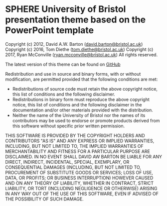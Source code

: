 # SPHERE University of Bristol presentation theme based on the PowerPoint template

Copyright (c) 2012, David A.W. Barton (david.barton@bristol.ac.uk)
Copyright (c) 2016, Tom Diethe (tom.diethe@bristol.ac.uk)
Copyright (c) 2017, Ryan McConville (ryan.mcconville@bristol.ac.uk)
All rights reserved.

The latest version of this theme can be found on
[GitHub](https://github.com/rymc/UoB-beamer-theme)

Redistribution and use in source and binary forms, with or without
modification, are permitted provided that the following conditions are met:

* Redistributions of source code must retain the above copyright
  notice, this list of conditions and the following disclaimer.
* Redistributions in binary form must reproduce the above copyright
  notice, this list of conditions and the following disclaimer in the
  documentation and/or other materials provided with the distribution.
* Neither the name of the University of Bristol nor the
  names of its contributors may be used to endorse or promote products
  derived from this software without specific prior written permission.

THIS SOFTWARE IS PROVIDED BY THE COPYRIGHT HOLDERS AND CONTRIBUTORS "AS IS" AND
ANY EXPRESS OR IMPLIED WARRANTIES, INCLUDING, BUT NOT LIMITED TO, THE IMPLIED
WARRANTIES OF MERCHANTABILITY AND FITNESS FOR A PARTICULAR PURPOSE ARE
DISCLAIMED. IN NO EVENT SHALL DAVID AW BARTON BE LIABLE FOR ANY
DIRECT, INDIRECT, INCIDENTAL, SPECIAL, EXEMPLARY, OR CONSEQUENTIAL DAMAGES
(INCLUDING, BUT NOT LIMITED TO, PROCUREMENT OF SUBSTITUTE GOODS OR SERVICES;
LOSS OF USE, DATA, OR PROFITS; OR BUSINESS INTERRUPTION) HOWEVER CAUSED AND
ON ANY THEORY OF LIABILITY, WHETHER IN CONTRACT, STRICT LIABILITY, OR TORT
(INCLUDING NEGLIGENCE OR OTHERWISE) ARISING IN ANY WAY OUT OF THE USE OF THIS
SOFTWARE, EVEN IF ADVISED OF THE POSSIBILITY OF SUCH DAMAGE.
